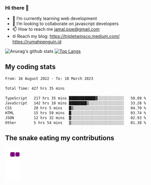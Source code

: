### Hi there 👋

<!--
**padepokanpenguin/padepokanpenguin** is a ✨ _special_ ✨ repository because its `README.md` (this file) appears on your GitHub profile.
-->

- 🌱 I’m currently learning  web development
- 👯 I’m looking to collaborate on javascript developers
- 📫 How to reach me jamal.psw@gmail.com
- 🌐 Reach my blog:
   https://tripletwinsco.medium.com/
   https://rumahpenguin.id

![Anurag's github stats](https://github-readme-stats.vercel.app/api?username=padepokanpenguin&count_private=true&disable_animations=false&show_icons=true&theme=default)
[![Top Langs](https://github-readme-stats.vercel.app/api/top-langs/?username=padepokanpenguin&theme=default&layout=compact)](https://github.com/padepokanpenguin)

## My coding stats

<!--START_SECTION:waka-->

```text
From: 16 August 2022 - To: 10 March 2023

Total Time: 427 hrs 35 mins

TypeScript   217 hrs 35 mins ████████████▓░░░░░░░░░░░░   50.89 %
JavaScript   142 hrs 18 mins ████████▒░░░░░░░░░░░░░░░░   33.28 %
CSS          20 hrs 5 mins   █▒░░░░░░░░░░░░░░░░░░░░░░░   04.70 %
HTML         15 hrs 59 mins  █░░░░░░░░░░░░░░░░░░░░░░░░   03.74 %
JSON         12 hrs 32 mins  ▓░░░░░░░░░░░░░░░░░░░░░░░░   02.93 %
Other        5 hrs 54 mins   ▒░░░░░░░░░░░░░░░░░░░░░░░░   01.38 %
```

<!--END_SECTION:waka-->


## The snake eating my contributions
![snake gif](https://github.com/padepokanpenguin/padepokanpenguin/blob/output/github-contribution-grid-snake.gif)
